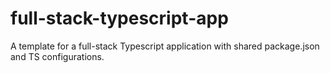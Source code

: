# full-stack-typescript-app
A template for a full-stack Typescript application with shared package.json and TS configurations.
